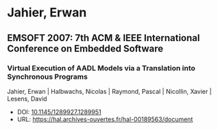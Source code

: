 # Jahier, Erwan

## EMSOFT 2007: 7th ACM & IEEE International Conference on Embedded Software

### Virtual Execution of AADL Models via a Translation into Synchronous Programs
Jahier, Erwan | Halbwachs, Nicolas | Raymond, Pascal | Nicollin, Xavier | Lesens, David
* DOI: [10.1145/1289927.1289951](https://doi.org/10.1145/1289927.1289951)
* URL: <https://hal.archives-ouvertes.fr/hal-00189563/document>

